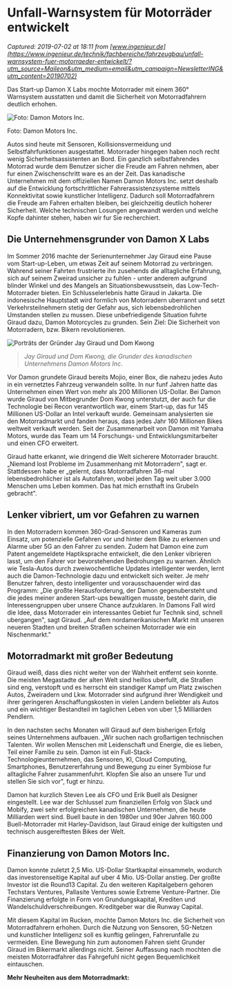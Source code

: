 # Unfall-Warnsystem für Motorräder entwickelt

_Captured: 2019-07-02 at 18:11 from [www.ingenieur.de](https://www.ingenieur.de/technik/fachbereiche/fahrzeugbau/unfall-warnsystem-fuer-motorraeder-entwickelt/?utm_source=Maileon&utm_medium=email&utm_campaign=NewsletterING&utm_content=20190702)_

Das Start-up Damon X Labs mochte Motorrader mit einem 360° Warnsystem ausstatten und damit die Sicherheit von Motorradfahrern deutlich erhohen.

![Foto: Damon Motors Inc.](https://www.ingenieur.de/wp-content/uploads/2019/06/Midas_WhiteHanger-e1561710388614-980x490.jpg)

Foto: Damon Motors Inc.

Autos sind heute mit Sensoren, Kollisionsvermeidung und Selbstfahrfunktionen ausgestattet. Motorrader hingegen haben noch recht wenig Sicherheitsassistenten an Bord. Ein ganzlich selbstfahrendes Motorrad wurde dem Benutzer sicher die Freude am Fahren nehmen, aber fur einen Zwischenschritt ware es an der Zeit. Das kanadische Unternehmen mit dem offiziellen Namen Damon Motors Inc. setzt deshalb auf die Entwicklung fortschrittlicher Fahrerassistenzsysteme mittels Konnektivitat sowie kunstlicher Intelligenz. Dadurch soll Motorradfahrern die Freude am Fahren erhalten bleiben, bei gleichzeitig deutlich hoherer Sicherheit. Welche technischen Losungen angewandt werden und welche Kopfe dahinter stehen, haben wir fur Sie recherchiert.

## Die Unternehmensgrunder von Damon X Labs

Im Sommer 2016 machte der Serienunternehmer Jay Giraud eine Pause vom Start-up-Leben, um etwas Zeit auf seinem Motorrad zu verbringen. Wahrend seiner Fahrten frustrierte ihn zusehends die alltagliche Erfahrung, sich auf seinem Zweirad unsicher zu fuhlen - unter anderem aufgrund blinder Winkel und des Mangels an Situationsbewusstsein, das Low-Tech-Motorrader bieten. Ein Schlusselerlebnis hatte Giraud in Jakarta. Die indonesische Hauptstadt wird formlich von Motorradern uberrannt und setzt Verkehrsteilnehmern stetig der Gefahr aus, sich lebensbedrohlichen Umstanden stellen zu mussen. Diese unbefriedigende Situation fuhrte Giraud dazu, Damon Motorcycles zu grunden. Sein Ziel: Die Sicherheit von Motorradern, bzw. Bikern revolutionieren.

![Porträts der Gründer Jay Giraud und Dom Kwong](https://www.ingenieur.de/wp-content/uploads/2019/06/Damon-Gruender-e1561710571635.jpg)

> _Jay Giraud und Dom Kwong, die Grunder des kanadischen Unternehmens Damon Motors Inc._

Vor Damon grundete Giraud bereits Mojio, einer Box, die nahezu jedes Auto in ein vernetztes Fahrzeug verwandeln sollte. In nur funf Jahren hatte das Unternehmen einen Wert von mehr als 200 Millionen US-Dollar. Bei Damon wurde Giraud von Mitbegrunder Dom Kwong unterstutzt, der auch fur die Technologie bei Recon verantwortlich war, einem Start-up, das fur 145 Millionen US-Dollar an Intel verkauft wurde. Gemeinsam analysierten sie den Motorradmarkt und fanden heraus, dass jedes Jahr 160 Millionen Bikes weltweit verkauft werden. Seit der Zusammenarbeit von Damon mit Yamaha Motors, wurde das Team um 14 Forschungs- und Entwicklungsmitarbeiter und einen CFO erweitert.

Giraud hatte erkannt, wie dringend die Welt sicherere Motorrader braucht. „Niemand lost Probleme im Zusammenhang mit Motorradern", sagt er. Stattdessen habe er „gelernt, dass Motorradfahren 36-mal lebensbedrohlicher ist als Autofahren, wobei jeden Tag weit uber 3.000 Menschen ums Leben kommen. Das hat mich ernsthaft ins Grubeln gebracht".

## Lenker vibriert, um vor Gefahren zu warnen

In den Motorradern kommen 360-Grad-Sensoren und Kameras zum Einsatz, um potenzielle Gefahren vor und hinter dem Bike zu erkennen und Alarme uber 5G an den Fahrer zu senden. Zudem hat Damon eine zum Patent angemeldete Haptiksprache entwickelt, die den Lenker vibrieren lasst, um den Fahrer vor bevorstehenden Bedrohungen zu warnen. Ähnlich wie Tesla-Autos durch zweiwochentliche Updates intelligenter werden, lernt auch die Damon-Technologie dazu und entwickelt sich weiter. Je mehr Benutzer fahren, desto intelligenter und vorausschauender wird das Programm: „Die großte Herausforderung, der Damon gegenubersteht und die jedes meiner anderen Start-ups bewaltigen musste, besteht darin, die Interessengruppen uber unsere Chance aufzuklaren. In Damons Fall wird die Idee, dass Motorrader ein interessantes Gebiet fur Technik sind, schnell ubergangen", sagt Giraud. „Auf dem nordamerikanischen Markt mit unseren neueren Stadten und breiten Straßen scheinen Motorrader wie ein Nischenmarkt."

## Motorradmarkt mit großer Bedeutung

Giraud weiß, dass dies nicht weiter von der Wahrheit entfernt sein konnte. Die meisten Megastadte der alten Welt sind heillos uberfullt, die Straßen sind eng, verstopft und es herrscht ein standiger Kampf um Platz zwischen Autos, Zweiradern und Lkw. Motorrader sind aufgrund ihrer Wendigkeit und ihrer geringeren Anschaffungskosten in vielen Landern beliebter als Autos und ein wichtiger Bestandteil im taglichen Leben von uber 1,5 Milliarden Pendlern.

In den nachsten sechs Monaten will Giraud auf dem bisherigen Erfolg seines Unternehmens aufbauen. „Wir suchen nach großartigen technischen Talenten. Wir wollen Menschen mit Leidenschaft und Energie, die es lieben, Teil einer Familie zu sein. Damon ist ein Full-Stack-Technologieunternehmen, das Sensoren, KI, Cloud Computing, Smartphones, Benutzererfahrung und Bewegung zu einer Symbiose fur alltagliche Fahrer zusammenfuhrt. Klopfen Sie also an unsere Tur und stellen Sie sich vor", fugt er hinzu.

Damon hat kurzlich Steven Lee als CFO und Erik Buell als Designer eingestellt. Lee war der Schlussel zum finanziellen Erfolg von Slack und Mobify, zwei sehr erfolgreichen kanadischen Unternehmen, die heute Milliarden wert sind. Buell baute in den 1980er und 90er Jahren 160.000 Buell-Motorrader mit Harley-Davidson, laut Giraud einige der kultigsten und technisch ausgereiftesten Bikes der Welt.

## Finanzierung von Damon Motors Inc.

Damon konnte zuletzt 2,5 Mio. US-Dollar Startkapital einsammeln, wodurch das investorenseitige Kapital auf uber 4 Mio. US-Dollar anstieg. Der großte Investor ist die Round13 Capital. Zu den weiteren Kapitalgebern gehoren Techstars Ventures, Pallasite Ventures sowie Extreme Venture-Partner. Die Finanzierung erfolgte in Form von Grundungskapital, Krediten und Wandelschuldverschreibungen. Kreditgeber war die Runway Capital.

Mit diesem Kapital im Rucken, mochte Damon Motors Inc. die Sicherheit von Motorradfahrern erhohen. Durch die Nutzung von Sensoren, 5G-Netzen und kunstlicher Intelligenz soll es kunftig gelingen, Fahrerunfalle zu vermeiden. Eine Bewegung hin zum autonomen Fahren sieht Grunder Giraud im Bikermarkt allerdings nicht. Seiner Auffassung nach mochten die meisten Motorradfahrer das Fahrgefuhl nicht gegen Bequemlichkeit eintauschen.

**Mehr Neuheiten aus dem Motorradmarkt:**
